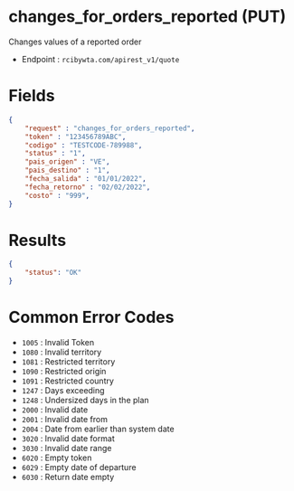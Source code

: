 # changes_for_orders_reported (PUT)

Changes values of a reported order

* Endpoint : ```rcibywta.com/apirest_v1/quote```

# Fields

```JSON
{
    "request" : "changes_for_orders_reported",
    "token" : "123456789ABC",
    "codigo" : "TESTCODE-789988",
    "status" : "1",
    "pais_origen" : "VE",
    "pais_destino" : "1",
    "fecha_salida" : "01/01/2022",
    "fecha_retorno" : "02/02/2022",
    "costo" : "999",
}
```

# Results

```JSON
{
    "status": "OK"
}
```

# Common Error Codes

* ```1005``` : Invalid Token
* ```1080``` : Invalid territory
* ```1081``` : Restricted territory
* ```1090``` : Restricted origin
* ```1091``` : Restricted country
* ```1247``` : Days exceeding
* ```1248``` : Undersized days in the plan
* ```2000``` : Invalid date
* ```2001``` : Invalid date from
* ```2004``` : Date from earlier than system date
* ```3020``` : Invalid date format
* ```3030``` : Invalid date range
* ```6020``` : Empty token
* ```6029``` : Empty date of departure
* ```6030``` : Return date empty